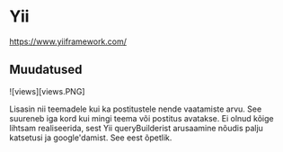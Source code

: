 # Yii
https://www.yiiframework.com/

## Muudatused
![views][views.PNG]

Lisasin nii teemadele kui ka postitustele nende vaatamiste arvu. See suureneb iga kord kui mingi teema või postitus avatakse.
Ei olnud kõige lihtsam realiseerida, sest Yii queryBuilderist arusaamine nõudis palju katsetusi ja google'damist. See eest õpetlik.